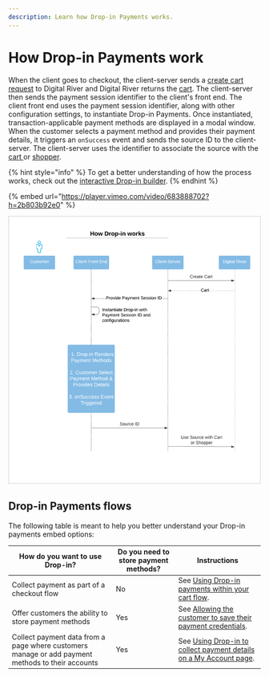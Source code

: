 ```yaml
---
description: Learn how Drop-in Payments works.
---
```


# How Drop-in Payments work

When the client goes to checkout, the client-server sends a [create cart request](../../../shopper-apis/cart/creating-or-updating-a-cart/#creating-a-cart) to Digital River and Digital River returns the [cart](https://www.digitalriver.com/docs/commerce-shopper-api/#tag/Carts). The client-server then sends the payment session identifier to the client's front end. The client front end uses the payment session identifier, along with other configuration settings, to instantiate Drop-in Payments. Once instantiated, transaction-applicable payment methods are displayed in a modal window. When the customer selects a payment method and provides their payment details, it triggers an `onSuccess` event and sends the source ID to the client-server. The client-server uses the identifier to associate the source with the [cart ](https://www.digitalriver.com/docs/commerce-shopper-api/#tag/Carts)or [shopper](https://www.digitalriver.com/docs/commerce-shopper-api/#tag/Shoppers).

{% hint style="info" %}
To get a better understanding of how the process works, check out the [interactive Drop-in builder](https://drapi.io/drop-in-builder/).
{% endhint %}

{% embed url="https://player.vimeo.com/video/683888702?h=2b803b92e0" %}

![](<../../../.gitbook/assets/how-drop-in-works-commerce-api (2).png>)

## Drop-in Payments flows

The following table is meant to help you better understand your Drop-in payments embed options:

| How do you want to use Drop-in?                                                                  | Do you need to store payment methods? | Instructions                                                                                                                                                              |
| ------------------------------------------------------------------------------------------------ | ------------------------------------- | ------------------------------------------------------------------------------------------------------------------------------------------------------------------------- |
| Collect payment as part of a checkout flow                                                       | No                                    | See [Using Drop-in payments within your cart flow](drop-in-integration-guide.md#using-drop-in-payments-within-your-cart-flow).                                            |
| Offer customers the ability to store payment methods                                             | Yes                                   | See [Allowing the customer to save their payment credentials](drop-in-integration-guide.md#optional.-allowing-the-customer-to-save-their-payment-details).                |
| Collect payment data from a page where customers manage or add payment methods to their accounts | Yes                                   | See [Using Drop-in to collect payment details on a My Account page](drop-in-integration-guide.md#using-drop-in-payments-to-collect-payment-details-on-a-my-account-page). |

